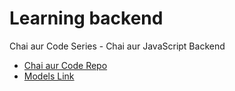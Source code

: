 # Learning backend

Chai aur Code Series - Chai aur JavaScript Backend
- [Chai aur Code Repo](https://github.com/hiteshchoudhary/chai-backend)
- [Models Link](https://app.eraser.io/workspace/YtPqZ1VogxGy1jzIDkzj)